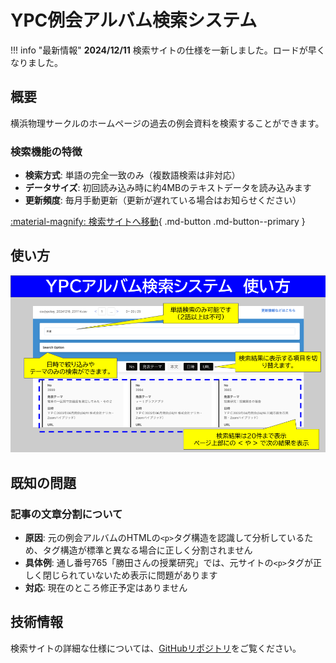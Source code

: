 # YPC例会アルバム検索システム

!!! info "最新情報"
    **2024/12/11** 検索サイトの仕様を一新しました。ロードが早くなりました。

## 概要

横浜物理サークルのホームページの過去の例会資料を検索することができます。

### 検索機能の特徴

* **検索方式**: 単語の完全一致のみ（複数語検索は非対応）
* **データサイズ**: 初回読み込み時に約4MBのテキストデータを読み込みます
* **更新頻度**: 毎月手動更新（更新が遅れている場合はお知らせください）

[:material-magnify: 検索サイトへ移動](https://phys-ken.github.io/ypc_database/index2.html){ .md-button .md-button--primary }

## 使い方

![使い方の説明画像](../fig/ypc_manial.png)

## 既知の問題

### 記事の文章分割について

* **原因**: 元の例会アルバムのHTMLの`<p>`タグ構造を認識して分析しているため、タグ構造が標準と異なる場合に正しく分割されません
* **具体例**: 通し番号765「勝田さんの授業研究」では、元サイトの`<p>`タグが正しく閉じられていないため表示に問題があります
* **対応**: 現在のところ修正予定はありません

## 技術情報

検索サイトの詳細な仕様については、[GitHubリポジトリ](https://github.com/phys-ken/ypc_database)をご覧ください。
